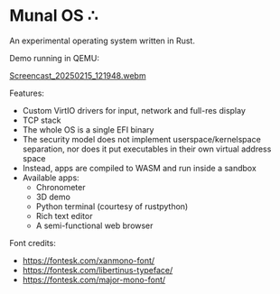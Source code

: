 # Munal OS ∴

An experimental operating system written in Rust.

Demo running in QEMU:

[Screencast_20250215_121948.webm](https://github.com/user-attachments/assets/8cbf8a42-c012-4610-8668-014093efc09d)



Features:
* Custom VirtIO drivers for input, network and full-res display
* TCP stack
* The whole OS is a single EFI binary
* The security model does not implement userspace/kernelspace separation, nor does it put executables in their own virtual address space
* Instead, apps are compiled to WASM and run inside a sandbox
* Available apps:
  * Chronometer
  * 3D demo
  * Python terminal (courtesy of rustpython)
  * Rich text editor
  * A semi-functional web browser

  
Font credits:
* https://fontesk.com/xanmono-font/
* https://fontesk.com/libertinus-typeface/
* https://fontesk.com/major-mono-font/